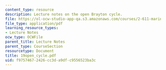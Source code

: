 ```yaml
---
content_type: resource
description: Lecture notes on the open Brayton cycle.
file: https://ol-ocw-studio-app-qa.s3.amazonaws.com/courses/2-611-marine-power-and-propulsion-fall-2006/f97574672426cc3da9dfc9556523ba3c_19open_cycle.pdf
file_type: application/pdf
learning_resource_types:
- Lecture Notes
ocw_type: OCWFile
parent_title: Lecture Notes
parent_type: CourseSection
resourcetype: Document
title: 19open_cycle.pdf
uid: f9757467-2426-cc3d-a9df-c9556523ba3c
---
```

